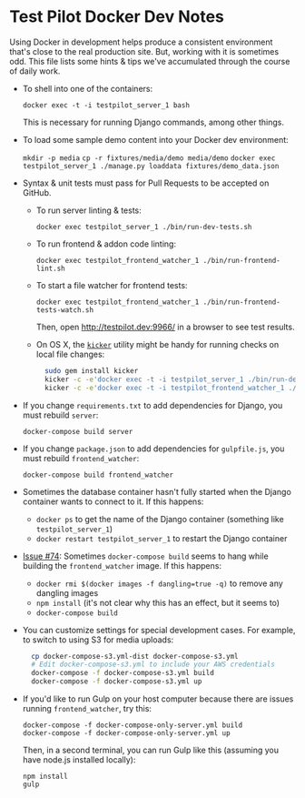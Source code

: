Test Pilot Docker Dev Notes
==========================

Using Docker in development helps produce a consistent environment that's close
to the real production site. But, working with it is sometimes odd. This file
lists some hints & tips we've accumulated through the course of daily work.

* To shell into one of the containers:

  `docker exec -t -i testpilot_server_1 bash`

  This is necessary for running Django commands, among other things.

* To load some sample demo content into your Docker dev environment:

  `mkdir -p media`
  `cp -r fixtures/media/demo media/demo`
  `docker exec testpilot_server_1 ./manage.py loaddata fixtures/demo_data.json`

* Syntax & unit tests must pass for Pull Requests to be accepted on GitHub.

    * To run server linting & tests:

      `docker exec testpilot_server_1 ./bin/run-dev-tests.sh`

    * To run frontend & addon code linting:

      `docker exec testpilot_frontend_watcher_1 ./bin/run-frontend-lint.sh`

    * To start a file watcher for frontend tests:

      `docker exec testpilot_frontend_watcher_1 ./bin/run-frontend-tests-watch.sh`

      Then, open http://testpilot.dev:9966/ in a browser to see test results.

    * On OS X, the [`kicker`](https://github.com/alloy/kicker) utility might be
      handy for running checks on local file changes:
      ```bash
        sudo gem install kicker
        kicker -c -e'docker exec -t -i testpilot_server_1 ./bin/run-dev-tests.sh' ./testpilot
        kicker -c -e'docker exec -t -i testpilot_frontend_watcher_1 ./bin/run-frontend-tests.sh' ./testpilot/frontend/static-src ./addon
      ```

* If you change `requirements.txt` to add dependencies for Django, you must rebuild `server`:

  `docker-compose build server`

* If you change `package.json` to add dependencies for `gulpfile.js`, you must rebuild `frontend_watcher`:

  `docker-compose build frontend_watcher`

* Sometimes the database container hasn't fully started when the Django container wants to connect to it. If this happens:

  * `docker ps` to get the name of the Django container (something like `testpilot_server_1`)
  * `docker restart testpilot_server_1` to restart the Django container

* [Issue #74](https://github.com/mozilla/testpilot/issues/74): Sometimes `docker-compose build` seems to hang while building the
  `frontend_watcher` image. If this happens:

  * `docker rmi $(docker images -f dangling=true -q)` to remove any dangling images
  * `npm install` (it's not clear why this has an effect, but it seems to)
  * `docker-compose build`

[dc-bug]: https://github.com/docker/compose/issues/374

* You can customize settings for special development cases. For example, to
  switch to using S3 for media uploads:
  ```bash
    cp docker-compose-s3.yml-dist docker-compose-s3.yml
    # Edit docker-compose-s3.yml to include your AWS credentials
    docker-compose -f docker-compose-s3.yml build
    docker-compose -f docker-compose-s3.yml up
  ```

* If you'd like to run Gulp on your host computer because there are issues
  running `frontend_watcher`, try this:
  ```
  docker-compose -f docker-compose-only-server.yml build
  docker-compose -f docker-compose-only-server.yml up
  ```
  Then, in a second terminal, you can run Gulp like this (assuming you have
  node.js installed locally):
  ```
  npm install
  gulp
  ```
